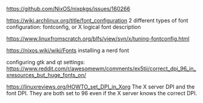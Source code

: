 https://github.com/NixOS/nixpkgs/issues/160266



https://wiki.archlinux.org/title/font_configuration
2 different types of font configuration:
fontconfig, or X logical font description


https://www.linuxfromscratch.org/blfs/view/svn/x/tuning-fontconfig.html


https://nixos.wiki/wiki/Fonts
installing a nerd font


configuring gtk and qt settings:
https://www.reddit.com/r/awesomewm/comments/ex5tii/correct_dpi_96_in_xresources_but_huge_fonts_on/


https://linuxreviews.org/HOWTO_set_DPI_in_Xorg
The X server DPI and the font DPI. They are both set to 96 even if the X server knows the correct DPI.